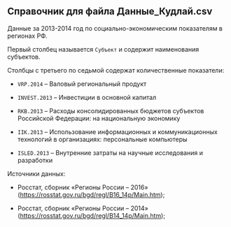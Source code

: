 ## Справочник для файла **Данные_Кудлай.csv**

Данные за 2013-2014 год по социально-экономическим показателям в регионах РФ.   

Первый столбец называется `Субъект` и содержит наименования субъектов.   

Столбцы с третьего по седьмой содержат количественные показатели:   

* `VRP.2014` – Валовый региональный продукт   

* `INVEST.2013` – Инвестиции в основной капитал   

* `RKB.2013` – Расходы консолидированных бюджетов субъектов Российской Федерации: на национальную экономику   

* `IIK.2013` – Использование информационных и коммуникационных технологий в организациях: персональные компьютеры

* `ISLED.2013` – Внутренние затраты на научные исследования и разработки


Источники данных:   

* Росстат, сборник «Регионы России – 2016» (<https://rosstat.gov.ru/bgd/regl/B16_14p/Main.htm>);   

* Росстат, сборник «Регионы России – 2014» (<https://rosstat.gov.ru/bgd/regl/B14_14p/Main.htm>);   